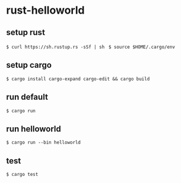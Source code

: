 # rust-helloworld

## setup rust
`$ curl https://sh.rustup.rs -sSf | sh `
`$ source $HOME/.cargo/env`

## setup cargo
`$ cargo install cargo-expand cargo-edit && cargo build`

## run default
`$ cargo run`

## run helloworld
`$ cargo run --bin helloworld`

## test
`$ cargo test`
